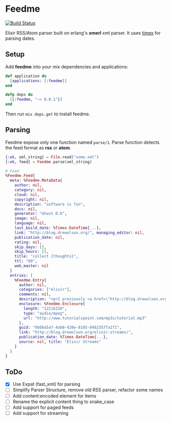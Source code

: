 Feedme
======
[![Build Status](https://travis-ci.org/umurgdk/elixir-feedme.svg?branch=master)](https://travis-ci.org/umurgdk/elixir-feedme)

Elixir RSS/Atom parser built on erlang's **xmerl** xml parser. It uses [timex](https://github.com/bitwalker/timex) for parsing dates.

## Setup

Add **feedme** into your mix dependencies and applications:

```elixir
def application do
  [applications: [:feedme]]
end

defp deps do
  [{:feedme, "~> 0.0.1"}]
end
```
Then run ```mix deps.get``` to install feedme.

## Parsing

Feedme expose only one function named ```parse/1```. Parse function detects the feed format as **rss** or **atom**.

```elixir
{:ok, xml_string} = File.read("some.xml")
{:ok, feed} = Feedme.parse(xml_string)

# Feed
%Feedme.Feed{
  meta: %Feedme.MetaData{
    author: nil,
    category: nil,
    cloud: nil,
    copyright: nil,
    description: "software is fun",
    docs: nil,
    generator: "Ghost 0.6",
    image: nil,
    language: nil,
    last_build_date: %Timex.DateTime{...},
    link: "http://blog.drewolson.org/", managing_editor: nil,
    publication_date: nil, 
    rating: nil,
    skip_days: [],
    skip_hours: [],
    title: "collect {thoughts}",
    ttl: "60",
    web_master: nil
  }
  entries: [
    %Feedme.Entry{
      author: nil,
      categories: ["elixir"],
      comments: nil,
      description: "<p>I previously <a href=\"http://blog.drewolson.org/the-value-of-explicitness/\">wrote</a> about explicitness in Elixir. One of my favorite ways the language embraces explicitness is in its distinction between eager and lazy operations on collections. Any time you use the <code>Enum</code> module, you're performing an eager operation. Your collection will be transformed/mapped/enumerated immediately. When you use</p>",
      enclosure: %Feedme.Enclosure{
        length: "12216320",
        type: "audio/mpeg",
        url: "http://www.tutorialspoint.com/mp3s/tutorial.mp3"
      },
      guid: "9b68a5a7-4ab0-420e-8105-0462357fa1f1",
      link: "http://blog.drewolson.org/elixir-streams/",
      publication_date: %Timex.DateTime{...},
      source: nil, title: "Elixir Streams"
    }
  ]
}
```

## ToDo

- [X] Use Expat (fast_xml) for parsing
- [ ] Simplify Parser Structure, remove old RSS parser, refactor some names
- [ ] Add content:encoded element for items
- [ ] Rename the explicit content thing to snake_case
- [ ] Add support for paged feeds
- [ ] Add support for streaming
